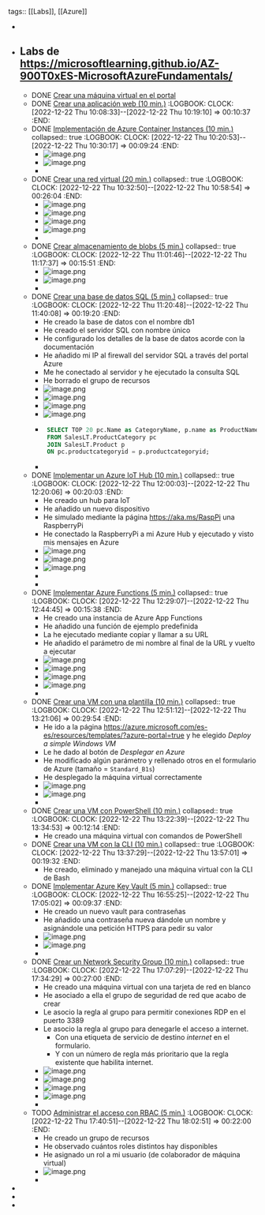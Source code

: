 tags:: [[Labs]], [[Azure]]

-
- ## Labs de https://microsoftlearning.github.io/AZ-900T0xES-MicrosoftAzureFundamentals/
	- DONE [Crear una máquina virtual en el portal](https://microsoftlearning.github.io/AZ-900T0xES-MicrosoftAzureFundamentals/Instructions/Walkthroughs/01-Create%20a%20virtual%20machine.html)
	- DONE [Crear una aplicación web (10 min.)](https://microsoftlearning.github.io/AZ-900T0xES-MicrosoftAzureFundamentals/Instructions/Walkthroughs/02-Create%20a%20Web%20App.html)
	  :LOGBOOK:
	  CLOCK: [2022-12-22 Thu 10:08:33]--[2022-12-22 Thu 10:19:10] =>  00:10:37
	  :END:
	- DONE [Implementación de Azure Container Instances (10 min.)](https://microsoftlearning.github.io/AZ-900T0xES-MicrosoftAzureFundamentals/Instructions/Walkthroughs/03-Deploy%20Azure%20Container%20Instances.html)
	  collapsed:: true
	  :LOGBOOK:
	  CLOCK: [2022-12-22 Thu 10:20:53]--[2022-12-22 Thu 10:30:17] =>  00:09:24
	  :END:
		- ![image.png](../assets/image_1671701455577_0.png)
		- ![image.png](../assets/image_1671701491090_0.png)
		-
	- DONE [Crear una red virtual (20 min.)](https://microsoftlearning.github.io/AZ-900T0xES-MicrosoftAzureFundamentals/Instructions/Walkthroughs/04-Create%20a%20virtual%20network.html)
	  collapsed:: true
	  :LOGBOOK:
	  CLOCK: [2022-12-22 Thu 10:32:50]--[2022-12-22 Thu 10:58:54] =>  00:26:04
	  :END:
		- ![image.png](../assets/image_1671703167483_0.png)
		- ![image.png](../assets/image_1671703194333_0.png)
		- ![image.png](../assets/image_1671703217144_0.png)
		- ![image.png](../assets/image_1671703239837_0.png)
		-
	- DONE [Crear almacenamiento de blobs (5 min.)](https://microsoftlearning.github.io/AZ-900T0xES-MicrosoftAzureFundamentals/Instructions/Walkthroughs/05-Create%20Blob%20storage.html)
	  collapsed:: true
	  :LOGBOOK:
	  CLOCK: [2022-12-22 Thu 11:01:46]--[2022-12-22 Thu 11:17:37] =>  00:15:51
	  :END:
		- ![image.png](../assets/image_1671704299301_0.png)
		- ![image.png](../assets/image_1671704341625_0.png)
		-
	- DONE [Crear una base de datos SQL (5 min.)](https://microsoftlearning.github.io/AZ-900T0xES-MicrosoftAzureFundamentals/Instructions/Walkthroughs/06-Create%20a%20SQL%20database.html)
	  collapsed:: true
	  :LOGBOOK:
	  CLOCK: [2022-12-22 Thu 11:20:48]--[2022-12-22 Thu 11:40:08] =>  00:19:20
	  :END:
		- He creado la base de datos con el nombre db1
		- He creado el servidor SQL con nombre único
		- He configurado los detalles de la base de datos acorde con la documentación
		- He añadido mi IP al firewall del servidor SQL a través del portal Azure
		- Me he conectado al servidor y he ejecutado la consulta SQL
		- He borrado el grupo de recursos
		- ![image.png](../assets/image_1671705974550_0.png)
		- ![image.png](../assets/image_1671705999466_0.png)
		- ![image.png](../assets/image_1671706028684_0.png)
		- ![image.png](../assets/image_1671706077654_0.png)
		- ```sql
		   SELECT TOP 20 pc.Name as CategoryName, p.name as ProductName
		   FROM SalesLT.ProductCategory pc
		   JOIN SalesLT.Product p
		   ON pc.productcategoryid = p.productcategoryid;
		  ```
		-
	- DONE [Implementar un Azure IoT Hub (10 min.)](https://microsoftlearning.github.io/AZ-900T0xES-MicrosoftAzureFundamentals/Instructions/Walkthroughs/07-Implement%20the%20Azure%20IoT%20Hub.html)
	  collapsed:: true
	  :LOGBOOK:
	  CLOCK: [2022-12-22 Thu 12:00:03]--[2022-12-22 Thu 12:20:06] => 00:20:03
	  :END:
		- He creado un hub para IoT
		- He añadido un nuevo dispositivo
		- He simulado mediante la página https://aka.ms/RaspPi una RaspberryPi
		- He conectado la RaspberryPi a mi Azure Hub y ejecutado y visto mis mensajes en Azure
		- ![image.png](../assets/image_1671708300625_0.png)
		- ![image.png](../assets/image_1671708332493_0.png)
		- ![image.png](../assets/image_1671708361874_0.png)
		-
		-
	- DONE [Implementar Azure Functions (5 min.)](https://microsoftlearning.github.io/AZ-900T0xES-MicrosoftAzureFundamentals/Instructions/Walkthroughs/08-Implement%20Azure%20Functions.html)
	  collapsed:: true
	  :LOGBOOK:
	  CLOCK: [2022-12-22 Thu 12:29:07]--[2022-12-22 Thu 12:44:45] =>  00:15:38
	  :END:
		- He creado una instancia de Azure App Functions
		- He añadido una función de ejemplo predefinida
		- La he ejecutado mediante copiar y llamar a su URL
		- He añadido el parámetro de mi nombre al final de la URL y vuelto a ejecutar
		- ![image.png](../assets/image_1671709633024_0.png)
		- ![image.png](../assets/image_1671709686846_0.png)
		- ![image.png](../assets/image_1671709719194_0.png)
		- ![image.png](../assets/image_1671709737215_0.png)
		-
	- DONE [Crear una VM con una plantilla (10 min.)](https://microsoftlearning.github.io/AZ-900T0xES-MicrosoftAzureFundamentals/Instructions/Walkthroughs/09-Create%20a%20VM%20with%20a%20Template.html)
	  collapsed:: true
	  :LOGBOOK:
	  CLOCK: [2022-12-22 Thu 12:51:12]--[2022-12-22 Thu 13:21:06] =>  00:29:54
	  :END:
		- He ido a la página https://azure.microsoft.com/es-es/resources/templates/?azure-portal=true y he elegido *Deploy a simple Windows VM*
		- Le he dado al botón de *Desplegar en Azure*
		- He modificado algún parámetro y rellenado otros en el formulario de Azure (tamaño = `Standard_B1s`)
		- He desplegado la máquina virtual correctamente
		- ![image.png](../assets/image_1671711510982_0.png)
		- ![image.png](../assets/image_1671711530216_0.png)
		-
	- DONE [Crear una VM con PowerShell (10 min.)](https://microsoftlearning.github.io/AZ-900T0xES-MicrosoftAzureFundamentals/Instructions/Walkthroughs/10-Create%20a%20VM%20with%20PowerShell.html)
	  collapsed:: true
	  :LOGBOOK:
	  CLOCK: [2022-12-22 Thu 13:22:39]--[2022-12-22 Thu 13:34:53] =>  00:12:14
	  :END:
		- He creado una máquina virtual con comandos de PowerShell
	- DONE [Crear una VM con la CLI (10 min.)](https://microsoftlearning.github.io/AZ-900T0xES-MicrosoftAzureFundamentals/Instructions/Walkthroughs/11-Create%20a%20VM%20with%20the%20CLI.html)
	  collapsed:: true
	  :LOGBOOK:
	  CLOCK: [2022-12-22 Thu 13:37:29]--[2022-12-22 Thu 13:57:01] =>  00:19:32
	  :END:
		- He creado, eliminado y manejado una máquina virtual con la CLI de Bash
	- DONE [Implementar Azure Key Vault (5 min.)](https://microsoftlearning.github.io/AZ-900T0xES-MicrosoftAzureFundamentals/Instructions/Walkthroughs/12-Implement%20Azure%20Key%20Vault.html)
	  collapsed:: true
	  :LOGBOOK:
	  CLOCK: [2022-12-22 Thu 16:55:25]--[2022-12-22 Thu 17:05:02] =>  00:09:37
	  :END:
		- He creado un nuevo vault para contraseñas
		- He añadido una contraseña nueva dándole un nombre y asignándole una petición HTTPS para pedir su valor
		- ![image.png](../assets/image_1671725222853_0.png)
		- ![image.png](../assets/image_1671725244737_0.png)
		-
	- DONE [Crear un Network Security Group (10 min.)](https://microsoftlearning.github.io/AZ-900T0xES-MicrosoftAzureFundamentals/Instructions/Walkthroughs/13-Secure%20network%20traffic.html)
	  collapsed:: true
	  :LOGBOOK:
	  CLOCK: [2022-12-22 Thu 17:07:29]--[2022-12-22 Thu 17:34:29] =>  00:27:00
	  :END:
		- He creado una máquina virtual con una tarjeta de red en blanco
		- He asociado a ella el grupo de seguridad de red que acabo de crear
		- Le asocio la regla al grupo para permitir conexiones RDP en el puerto 3389
		- Le asocio la regla al grupo para denegarle el acceso a internet.
			- Con una etiqueta de servicio de destino *internet* en el formulario.
			- Y con un número de regla más prioritario que la regla existente que habilita internet.
		- ![image.png](../assets/image_1671727474103_0.png)
		- ![image.png](../assets/image_1671727518160_0.png)
		- ![image.png](../assets/image_1671727546897_0.png)
		- ![image.png](../assets/image_1671727576450_0.png)
		-
	- TODO [Administrar el acceso con RBAC (5 min.)](https://microsoftlearning.github.io/AZ-900T0xES-MicrosoftAzureFundamentals/Instructions/Walkthroughs/14-Manage%20access%20with%20RBAC.html)
	  :LOGBOOK:
	  CLOCK: [2022-12-22 Thu 17:40:51]--[2022-12-22 Thu 18:02:51] =>  00:22:00
	  :END:
		- He creado un grupo de recursos
		- He observado cuántos roles distintos hay disponibles
		- He asignado un rol a mi usuario (de colaborador de máquina virtual)
		- ![image.png](../assets/image_1671728803415_0.png)
		-
-
-
-